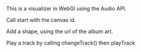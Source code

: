 This is a visualizer in WebGl using the Audio API. 

Call start with the canvas id. 

Add a shape, using the url of the album art.

Play a track by calling changeTrack() then playTrack

